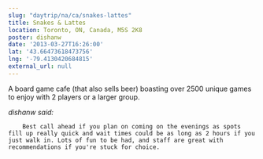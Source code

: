 ```yaml
---
slug: "daytrip/na/ca/snakes-lattes"
title: Snakes & Lattes
location: Toronto, ON, Canada, M5S 2K8
poster: dishanw
date: '2013-03-27T16:26:00'
lat: '43.66473618473756'
lng: '-79.4130420684815'
external_url: null
---
```


A board game cafe (that also sells beer) boasting over 2500 unique games to enjoy with 2 players or a larger group. 

<em>dishanw said:</em>

        Best call ahead if you plan on coming on the evenings as spots fill up really quick and wait times could be as long as 2 hours if you just walk in. Lots of fun to be had, and staff are great with recommendations if you're stuck for choice.

